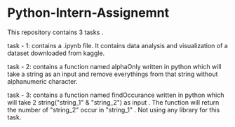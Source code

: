 # Python-Intern-Assignemnt

This repository contains 3 tasks .

task - 1: contains a .ipynb file. It contains data analysis and visualization of a dataset downloaded from kaggle. 

task - 2: contains a function named alphaOnly written in python which will take a string as an input and 
remove everythings from that string without alphanumeric character. 

task - 3: contains a function named findOccurance written in python which will take 2 string("string_1" & "string_2") as  input .
The function will return the number of "string_2"  occur  in  "string_1" .
Not using any library for this task.